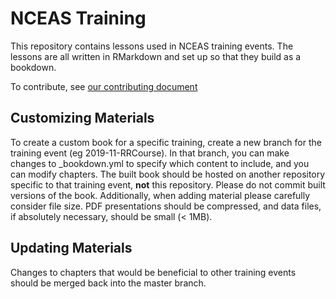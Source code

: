 NCEAS Training
==============

This repository contains lessons used in NCEAS training events. The lessons are all written in RMarkdown and set up so that they build as a bookdown.

To contribute, see [our contributing document](contributing.md)

## Customizing Materials

To create a custom book for a specific training, create a new branch for the training event (eg 2019-11-RRCourse). In that branch, you can make changes to _bookdown.yml to specify which content to include, and you can modify chapters. The built book should be hosted on another repository specific to that training event, **not** this repository. Please do not commit built versions of the book. Additionally, when adding material please carefully consider file size. PDF presentations should be compressed, and data files, if absolutely necessary, should be small (< 1MB). 

## Updating Materials

Changes to chapters that would be beneficial to other training events should be merged back into the master branch.

